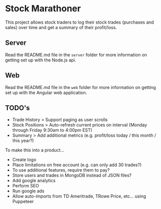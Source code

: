 # Stock Marathoner

This project allows stock traders to log their stock trades (purchases and sales) over time and get a summary of their profit/loss.

## Server

Read the README.md file in the `server` folder for more information on getting set up with the Node.js api.

## Web

Read the README.md file in the `web` folder for more information on getting set up with the Angular web application.

## TODO's

- Trade History > Support paging as user scrolls
- Stock Positions > Auto-refresh current prices on interval (Monday through Friday 9:30am to 4:00pm EST)
- Summary > Add additional metrics (e.g. profit/loss today / this month / this year?)

To make this into a product...
- Create logo
- Place limitations on free account (e.g. can only add 30 trades?)
- To use additional features, require them to pay?
- Store users and trades in MongoDB instead of JSON files?
- Add google analytics
- Perform SEO
- Run google ads
- Allow auto-imports from TD Ameritrade, TRowe Price, etc... using Puppeteer